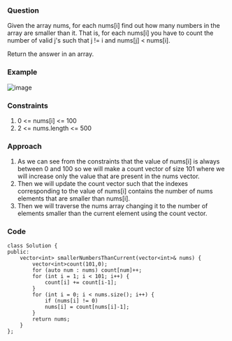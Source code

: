 **<h3>Question</h3>**

Given the array nums, for each nums[i] find out how many numbers in the array are smaller than it. That is, for each nums[i] you have to count the number of valid j's such that j != i and nums[j] < nums[i].

Return the answer in an array.

**<h3>Example</h3>**

![image](https://github.com/harshy1718/DSA-Fellowship-Problems/assets/129788726/2798f53c-4577-4e80-bac0-bf8523e9343f)

**<h3>Constraints</h3>**

1. 0 <= nums[i] <= 100
2. 2 <= nums.length <= 500

**<h3>Approach</h3>**

1. As we can see from the constraints that the value of nums[i] is always between 0 and 100 so we will make a count vector of size 101 where we will increase only the value that are present in the nums vector.
2. Then we will update the count vector such that the indexes corresponding to the value of nums[i] contains the number of nums elements that are smaller than nums[i].
3. Then we will traverse the nums array changing it to the number of elements smaller than the current element using the count vector.

**<h3>Code</h3>**

```
class Solution {
public:
    vector<int> smallerNumbersThanCurrent(vector<int>& nums) {
        vector<int>count(101,0);
        for (auto num : nums) count[num]++;
        for (int i = 1; i < 101; i++) {
            count[i] += count[i-1];
        }  
        for (int i = 0; i < nums.size(); i++) {
            if (nums[i] != 0)
            nums[i] = count[nums[i]-1];
        }
        return nums;
    }
};
```
